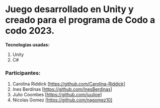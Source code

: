 # Juego desarrollado en Unity y creado para el programa de Codo a codo 2023.


**Tecnologias usadas:**
1. Unity
2. C#


### Participantes:

1. Carolina Riddick [https://github.com/Carolina-Riddick]
2. Ines Berdinas [https://github.com/InesBerdinas]
3. Julio Coombes [https://github.com/juulioe]
4. Nicolas Gomez [https://github.com/nagomez10]
   
